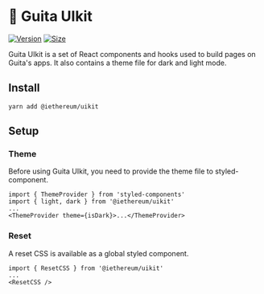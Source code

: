 # 🥞 Guita UIkit

[![Version](https://img.shields.io/npm/v/@iethereum/uikit)](https://www.npmjs.com/package/@iethereum/uikit) [![Size](https://img.shields.io/bundlephobia/min/@iethereum/uikit)](https://www.npmjs.com/package/@iethereum/uikit)

Guita UIkit is a set of React components and hooks used to build pages on Guita's apps. It also contains a theme file for dark and light mode.

## Install

`yarn add @iethereum/uikit`

## Setup

### Theme

Before using Guita UIkit, you need to provide the theme file to styled-component.

```
import { ThemeProvider } from 'styled-components'
import { light, dark } from '@iethereum/uikit'
...
<ThemeProvider theme={isDark}>...</ThemeProvider>
```

### Reset

A reset CSS is available as a global styled component.

```
import { ResetCSS } from '@iethereum/uikit'
...
<ResetCSS />
```

